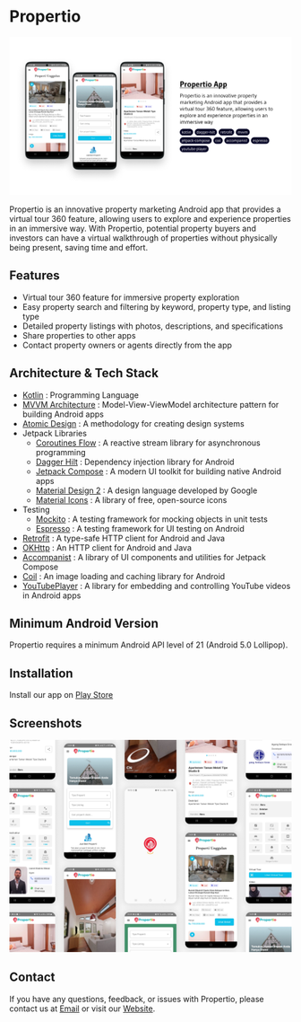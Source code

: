 # Propertio

![Propertio](/header.png)

Propertio is an innovative property marketing Android app that provides a virtual tour 360 feature, allowing users to explore and experience properties in an immersive way. With Propertio, potential property buyers and investors can have a virtual walkthrough of properties without physically being present, saving time and effort.

## Features

- Virtual tour 360 feature for immersive property exploration
- Easy property search and filtering by keyword, property type, and listing type
- Detailed property listings with photos, descriptions, and specifications
- Share properties to other apps
- Contact property owners or agents directly from the app

  
## Architecture & Tech Stack

- [Kotlin](https://kotlinlang.org/) : Programming Language
- [MVVM Architecture](https://developer.android.com/jetpack/guide?gclid=CjwKCAjwztL2BRATEiwAvnALcqJLqgqW6G8BvPQWpJzNQkY7u8xN6N2a9V1LwT0B_4Bh4Yz4A8lWBoC3f0QAvD_BwE&gclsrc=aw.ds) : Model-View-ViewModel architecture pattern for building Android apps
- [Atomic Design](https://bradfrost.com/blog/post/atomic-web-design/) : A methodology for creating design systems
- Jetpack Libraries
  - [Coroutines Flow](https://developer.android.com/kotlin/flow) : A reactive stream library for asynchronous programming
  - [Dagger Hilt](https://dagger.dev/hilt/) : Dependency injection library for Android
  - [Jetpack Compose](https://developer.android.com/jetpack/compose) : A modern UI toolkit for building native Android apps
  - [Material Design 2](https://material.io/design) : A design language developed by Google
  - [Material Icons](https://fonts.google.com/icons) : A library of free, open-source icons
- Testing
  - [Mockito](https://site.mockito.org/) : A testing framework for mocking objects in unit tests
  - [Espresso](https://developer.android.com/training/testing/espresso) : A testing framework for UI testing on Android
- [Retrofit](https://square.github.io/retrofit/) : A type-safe HTTP client for Android and Java
- [OKHttp](https://square.github.io/okhttp/) : An HTTP client for Android and Java
- [Accompanist](https://github.com/google/accompanist) : A library of UI components and utilities for Jetpack Compose
- [Coil](https://coil-kt.github.io/coil/) : An image loading and caching library for Android
- [YouTubePlayer](https://developers.google.com/youtube/android/player) : A library for embedding and controlling YouTube videos in Android apps

## Minimum Android Version

Propertio requires a minimum Android API level of 21 (Android 5.0 Lollipop).

## Installation

Install our app on [Play Store](https://play.google.com/store/apps/details?id=com.cinurawa.propertioid)

## Screenshots
![Screenshots](/screenshots.png)

## Contact

If you have any questions, feedback, or issues with Propertio, please contact us at [Email](mailto:propertio.id@gmail.com) or visit our [Website](https://dev.propertio.id).

